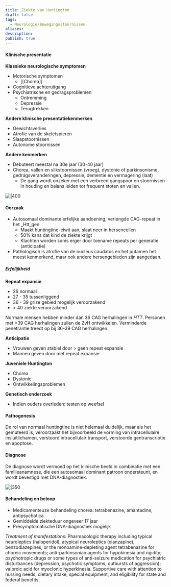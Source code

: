 ```yaml
---
title: Ziekte van Huntington
draft: false
tags:
  - Neurologie/Bewegingsstoornissen
aliases: 
description: 
publish: true
---
```


#### Klinische presentatie
**Klassieke neurologische symptomen**
- Motorische symptomen
	- [[Chorea]]
- Cognitieve achteruitgang
- Psychiatrische en gedragsproblemen
	- Ontremming
	- Depressie
	- Terugtrekken

**Andere klinische presentatiekenmerken**
- Gewichtsverlies
- Atrofie van de skeletspieren
- Slaapstoornissen
- Autonome stoornissen

**Andere kenmerken**

- Debuteert meestal na 30e jaar (30-40 jaar)
- Chorea, vallen en slikstoornissen (vroeg), dystonie of parkinsonisme, gedragsveranderingen, depressie, dementie en vermagering (laat)
    - De gang wordt onzeker met een verbreed gangspoor en stoornissen in houding en balans leiden tot frequent stoten en vallen.

![|400](https://i.imgur.com/rXgfDGq.jpg)


#### Oorzaak
- Autosomaal dominante erfelijke aandoening, verlengde CAG-repeat in het _Htt_gen
    - Maakt huntingtine-eiwit aan, slaat neer in hersencellen
    - 50% kans dat kind de ziekte krijgt
    - Klachten worden soms erger door toename repeats per generatie (anticipatie)
- Pathologisch is atrofie van de nucleus caudatus en het putamen het meest kenmerkend, maar ook andere hersengebieden zijn aangedaan.

##### Erfelijkheid
**Repeat expansie** 
- 26 normaal
- 27 - 35 tussenliggend
- 36 - 39 grize gebied mogelijk veroorzakend
- \> 40 ziekte veroorzakend




Normale mensen hebben minder dan 36 CAG herhalingen in _HTT_. Personen met >39 CAG herhalingen zullen de ZvH ontwikkelen. Verminderde penetrantie treedt op bij 36-39 CAG herhalingen.


**Anticipatie**
- Vrouwen geven stabiel door > geen repeat expansie
- Mannen geven door met repeat expansie

**Juveniele Huntington**
- Chorea
- Dystonie
- Ontwikkelingsproblemen


**Genetisch onderzoek**
- Indien ouders overleden: testen op weefsel




#### Pathogenesis
De rol van normaal huntingtine is niet helemaal duidelijk, maar als het gemuteerd is, veroorzaakt het bijvoorbeeld de vorming van intracellulaire insluitlichamen, verstoord intracellulair transport, verstoorde gentranscriptie en apoptose.





#### Diagnose
De diagnose wordt vermoed op het klinische beeld in combinatie met een familieanamnese, die een autosomaal dominant patroon ondersteunt, en wordt bevestigd met DNA-diagnostiek.

![|350](https://i.imgur.com/tPRya4x.png)


#### Behandeling en beloop

- Medicamenteuze behandeling chorea: tetrabenazine, amantadine, antipsychotica
- Gemiddelde ziekteduur ongeveer 17 jaar
- Presymptomatische DNA-diagnostiek mogelijk


_Treatment of manifestations:_ Pharmacologic therapy including typical neuroleptics (haloperidol), atypical neuroleptics (olanzapine), benzodiazepines, or the monoamine-depleting agent tetrabenazine for choreic movements; anti-parkinsonian agents for hypokinesia and rigidity; psychotropic drugs or some types of anti-seizure medication for psychiatric disturbances (depression, psychotic symptoms, outbursts of aggression); valproic acid for myoclonic hyperkinesia. Supportive care with attention to nursing needs, dietary intake, special equipment, and eligibility for state and federal benefits.